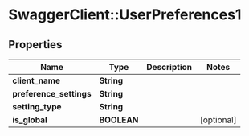# SwaggerClient::UserPreferences1

## Properties
Name | Type | Description | Notes
------------ | ------------- | ------------- | -------------
**client_name** | **String** |  | 
**preference_settings** | **String** |  | 
**setting_type** | **String** |  | 
**is_global** | **BOOLEAN** |  | [optional] 


